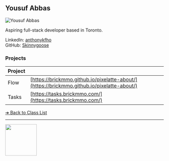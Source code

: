 <style>@import url("//readme.codeadam.ca/readme.css");</style>

## Yousuf Abbas

![Yousuf Abbas](../images/yousuf.jpg)

Aspiring full-stack developer based in Toronto.

 
LinkedIn: [anthonykfho](https://www.linkedin.com/in/yousuf---abbas/)  
GitHub: [Skinnygoose](https://github.com/Skinnygoose)  

### Projects

| Project | |
| - | - |
| Flow | [https://brickmmo.github.io/pixelatte-about/](https://brickmmo.github.io/pixelatte-about/) |
| Tasks | [https://tasks.brickmmo.com/](https://tasks.brickmmo.com/) 

[&#10132; Back to Class List](/)

---

<a href="https://brickmmo.com">
<img src="https://brickmmo.com/images/brickmmo-logo-horizontal.jpg" width="100">
</a>

